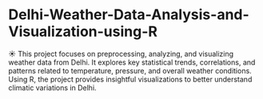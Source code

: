 # Delhi-Weather-Data-Analysis-and-Visualization-using-R
☀️ This project focuses on preprocessing, analyzing, and visualizing weather data from Delhi. It explores key statistical trends, correlations, and patterns related to temperature, pressure, and overall weather conditions. Using R, the project provides insightful visualizations to better understand climatic variations in Delhi.
